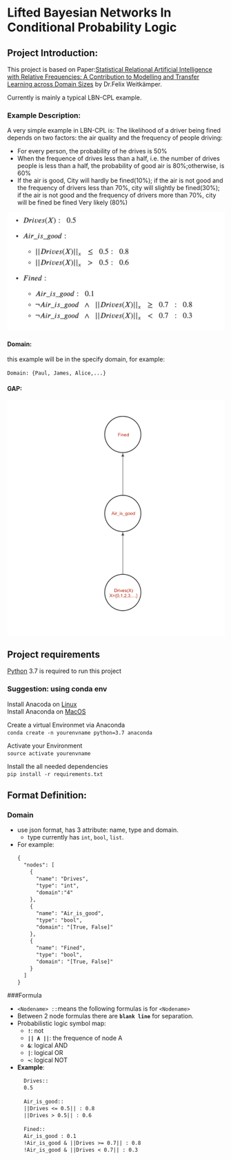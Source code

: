 # Lifted Bayesian Networks In Conditional Probability Logic
## Project Introduction:
This project is based on Paper:[Statistical Relational Artificial Intelligence with Relative Frequencies: A Contribution to Modelling and Transfer Learning across Domain Sizes](https://epub.ub.uni-muenchen.de/76444/) by Dr.Felix Weitkämper.

 Currently is mainly a typical LBN-CPL example.
### Example Description:
A very simple example in LBN-CPL is:
The likelihood of a driver being fined depends on two factors:
the air quality and the  frequency of people driving:
* For every person, the probability of he drives is 50%
* When the frequence of drives less than a half, i.e. the number of drives people is less than a half, the probability of good air is 80%;otherwise, is 60%
* If the air is good, City will hardly be fined(10%); if the air is not good and the frequency of drivers less than 70%, city will slightly be fined(30%); if the air is not good and the frequency of drivers more than 70%, city will be fined be fined Very likely (80%)

![](examples/drives_air_fined/formulas_v1.png)


#### Domain:
this example will be in the specify domain, for example:

``Domain: {Paul, James, Alice,...}``

#### GAP:

![](examples/drives_air_fined/GAP.png)

## Project requirements

[Python](https://www.python.org/downloads/) 3.7 is required to run this project
### Suggestion: using conda env
Install Anacoda on [Linux](https://docs.anaconda.com/anaconda/install/linux/)\
Install Anaconda on [MacOS](https://docs.anaconda.com/anaconda/install/mac-os/)

Create a virtual Environmet via Anaconda\
`conda create -n yourenvname python=3.7 anaconda`

Activate your Environment\
`source activate yourenvname`

Install the all needed dependencies\
`pip install -r requirements.txt`

##  Format Definition:
 ### Domain
 * use json format, has 3 attribute: name, type and domain.
    * type currently has `int`, `bool`, `list`.
 * For example:
    ```
    {
      "nodes": [
        {
          "name": "Drives",
          "type": "int",
          "domain":"4"
        },
        {
          "name": "Air_is_good",
          "type": "bool",
          "domain": "[True, False]"
        },
        {
          "name": "Fined",
          "type": "bool",
          "domain": "[True, False]"
        }
      ]
    }
   ```

###Formula
  * `<Nodename> ::`means the following formulas is for `<Nodename>`
  * Between 2 node formulas there are **`blank line`**  for separation.
  * Probabilistic logic symbol map:
    * **`!`**: not
    * **`|| A ||`**:  the frequence of node A
    * **`&`**: logical AND
    * **`|`**: logical OR
    * **`¬`**: logical NOT
  * **Example**:
      ```
        Drives::
        0.5
        
        Air_is_good::
        ||Drives <= 0.5|| : 0.8
        ||Drives > 0.5|| : 0.6
        
        Fined::
        Air_is_good : 0.1
        !Air_is_good & ||Drives >= 0.7|| : 0.8
        !Air_is_good & ||Drives < 0.7|| : 0.3
      ```
        
    